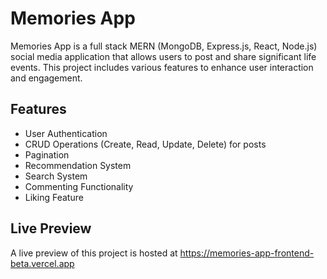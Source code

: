 <h1>Memories App</h1>
    <p>
        Memories App is a full stack MERN (MongoDB, Express.js, React, Node.js) social media application that allows users to post and share significant life events. This project includes various features to enhance user interaction and engagement.
    </p>
    <h2>Features</h2>
    <ul>
        <li>User Authentication</li>
        <li>CRUD Operations (Create, Read, Update, Delete) for posts</li>
        <li>Pagination</li>
        <li>Recommendation System</li>
        <li>Search System</li>
        <li>Commenting Functionality</li>
        <li>Liking Feature</li>
    </ul>
    <h2>Live Preview</h2>
    <p>A live preview of this project is hosted at <a href="https://memories-app-frontend-beta.vercel.app/posts">https://memories-app-frontend-beta.vercel.app</a></p>
    
